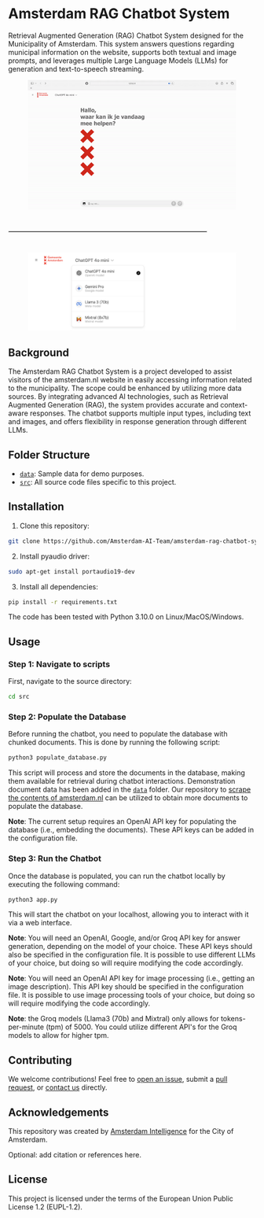 
# Amsterdam RAG Chatbot System

Retrieval Augmented Generation (RAG) Chatbot System designed for the Municipality of Amsterdam. This system answers questions regarding municipal information on the website, supports both textual and image prompts, and leverages multiple Large Language Models (LLMs) for generation and text-to-speech streaming.

<figure align="center">
  <img
  src="media/demo.gif"
  alt="rag chatbot system interface"
  width="1000">
</figure>

<hr style="border: 1px solid #ccc; width: 80%; margin-top: 40px; margin-bottom: 40px;">

<figure align="center">
  <img
  src="media/model-selection-menu.png"
  alt="model selection menu">
</figure>

## Background

The Amsterdam RAG Chatbot System is a project developed to assist visitors of the amsterdam.nl website in easily accessing information related to the municipality. The scope could be enhanced by utilizing more data sources. By integrating advanced AI technologies, such as Retrieval Augmented Generation (RAG), the system provides accurate and context-aware responses. The chatbot supports multiple input types, including text and images, and offers flexibility in response generation through different LLMs.

## Folder Structure

* [`data`](./data): Sample data for demo purposes.
* [`src`](./src): All source code files specific to this project.

## Installation 

1) Clone this repository:

```bash
git clone https://github.com/Amsterdam-AI-Team/amsterdam-rag-chatbot-system.git
```

2) Install pyaudio driver:

```bash
sudo apt-get install portaudio19-dev
```

3) Install all dependencies:

```bash
pip install -r requirements.txt
```

The code has been tested with Python 3.10.0 on Linux/MacOS/Windows.

## Usage

### Step 1: Navigate to scripts

First, navigate to the source directory:

```bash
cd src
```

### Step 2: Populate the Database

Before running the chatbot, you need to populate the database with chunked documents. This is done by running the following script:

```bash
python3 populate_database.py
```

This script will process and store the documents in the database, making them available for retrieval during chatbot interactions. Demonstration document data has been added in the [`data`](./data) folder. Our repository to [scrape the contents of amsterdam.nl](https://github.com/Amsterdam-AI-Team/amsterdam-nl-website-scraper/tree/main) can be utilized to obtain more documents to populate the database.

**Note**: The current setup requires an OpenAI API key for populating the database (i.e., embedding the documents). These API keys can be added in the configuration file.

### Step 3: Run the Chatbot

Once the database is populated, you can run the chatbot locally by executing the following command:

```bash
python3 app.py
```

This will start the chatbot on your localhost, allowing you to interact with it via a web interface.

**Note**: You will need an OpenAI, Google, and/or Groq API key for answer generation, depending on the model of your choice. These API keys should also be specified in the configuration file. It is possible to use different LLMs of your choice, but doing so will require modifying the code accordingly. 

**Note**: You will need an OpenAI API key for image processing (i.e., getting an image description). This API key should be specified in the configuration file. It is possible to use image processing tools of your choice, but doing so will require modifying the code accordingly. 

**Note**: the Groq models (Llama3 (70b) and Mixtral) only allows for tokens-per-minute (tpm) of 5000. You could utilize different API's for the Groq models to allow for higher tpm.

## Contributing

We welcome contributions! Feel free to [open an issue](https://github.com/Amsterdam-AI-Team/amsterdam-rag-chatbot-system/issues), submit a [pull request](https://github.com/Amsterdam-AI-Team/amsterdam-rag-chatbot-system/pulls), or [contact us](https://amsterdamintelligence.com/contact/) directly.

## Acknowledgements

This repository was created by [Amsterdam Intelligence](https://amsterdamintelligence.com/) for the City of Amsterdam.

Optional: add citation or references here.

## License 

This project is licensed under the terms of the European Union Public License 1.2 (EUPL-1.2).
